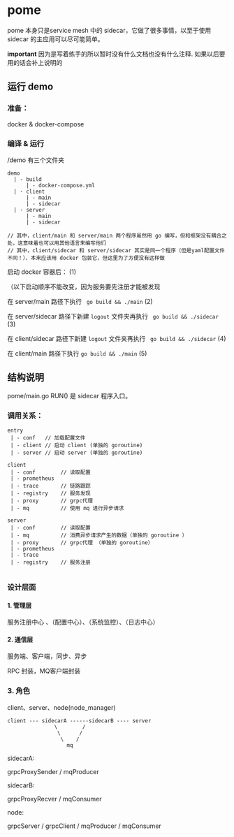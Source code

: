 # pome

pome 本身只是service mesh 中的 sidecar，它做了很多事情，以至于使用 sidecar 的主应用可以尽可能简单。

**important** 因为是写着练手的所以暂时没有什么文档也没有什么注释. 如果以后要用的话会补上说明的

## 运行 demo

### 准备：

docker & docker-compose

### 编译 & 运行

/demo 有三个文件夹

```text
demo
  | - build
      | - docker-compose.yml
  | - client
      | - main
      | - sidecar
  | - server
      | - main
      | - sidecar

// 其中，client/main 和 server/main 两个程序虽然用 go 编写，但和框架没有耦合之处，这意味着也可以用其他语言来编写他们
// 其中，client/sidecar 和 server/sidecar 其实是同一个程序（但是yaml配置文件不同！），本来应该用 docker 包装它，但这里为了方便没有这样做
```

启动 docker 容器后： (1)

（以下启动顺序不能改变，因为服务要先注册才能被发现

在 server/main 路径下执行 ` go build && ./main` (2)

在 server/sidecar 路径下新建 `logout` 文件夹再执行 ` go build && ./sidecar` (3)

在 client/sidecar 路径下新建 `logout` 文件夹再执行 ` go build && ./sidecar` (4)

在 client/main 路径下执行  `go build && ./main` (5)


## 结构说明

pome/main.go RUN() 是 sidecar 程序入口。

### 调用关系：
```text
entry
 | - conf   // 加载配置文件
 | - client // 启动 client (单独的 goroutine)
 | - server // 启动 server (单独的 goroutine)

client
 | - conf        // 读取配置
 | - prometheus
 | - trace       // 链路跟踪
 | - registry    // 服务发现
 | - proxy       // grpc代理 
 | - mq          // 使用 mq 进行异步请求

server
 | - conf        // 读取配置
 | - mq          // 消费异步请求产生的数据（单独的 goroutine ）
 | - proxy       // grpc代理 （单独的 goroutine）
 | - prometheus
 | - trace
 | - registry    // 服务注册


```

### 设计层面

#### 1. 管理层

服务注册中心 、（配置中心）、（系统监控）、（日志中心）

#### 2. 通信层

服务端、客户端，同步、异步

RPC 封装，MQ客户端封装

### 3. 角色

client、server、node(node_manager)

```
client --- sidecarA ------sidecarB ---- server
               \        /
                \      /
                 \    /
                   mq
```

sidecarA:

grpcProxySender / mqProducer

sidecarB:

grpcProxyRecver / mqConsumer

node:

grpcServer / grpcClient / mqProducer / mqConsumer
